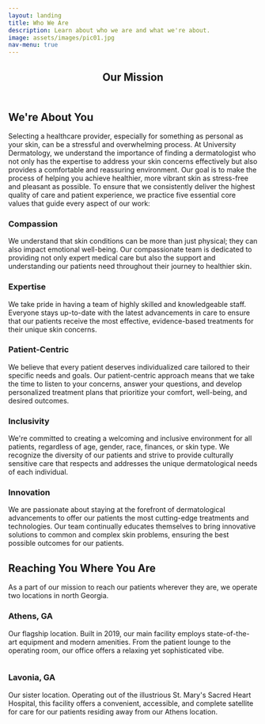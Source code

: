 ```yaml
---
layout: landing
title: Who We Are
description: Learn about who we are and what we're about.
image: assets/images/pic01.jpg
nav-menu: true
---
```


<!-- Main -->
<div id="main" class="alt">

<!-- One -->
<section id="one">
	<div class="inner">
		<header class="major">
			<h1>Our Mission</h1>
		</header>

<!-- Content -->
<h2 id="content">We're About You</h2>
<p>Selecting a healthcare provider, especially for something as personal as your skin, can be a stressful and overwhelming process. At University Dermatology, we understand the importance of finding a dermatologist who not only has the expertise to address your skin concerns effectively but also provides a comfortable and reassuring environment. Our goal is to make the process of helping you achieve healthier, more vibrant skin as stress-free and pleasant as possible. To ensure that we consistently deliver the highest quality of care and patient experience, we practice five essential core values that guide every aspect of our work: </p>
<div class="row">
<div class="6u 12u$(small)">
    <h3>Compassion</h3>
    <p>We understand that skin conditions can be more than just physical; they can also impact emotional well-being. Our compassionate team is dedicated to providing not only expert medical care but also the support and understanding our patients need throughout their journey to healthier skin.</p>
</div>
<div class="6u$ 12u$(small)">
    <h3>Expertise</h3>
    <p>We take pride in having a team of highly skilled and knowledgeable staff. Everyone stays up-to-date with the latest advancements in care to ensure that our patients receive the most effective, evidence-based treatments for their unique skin concerns.</p>
</div>
<!-- Break -->
<div class="4u 12u$(medium)">
    <h3>Patient-Centric</h3>
    <p>We believe that every patient deserves individualized care tailored to their specific needs and goals. Our patient-centric approach means that we take the time to listen to your concerns, answer your questions, and develop personalized treatment plans that prioritize your comfort, well-being, and desired outcomes.</p>
</div>
<div class="4u 12u$(medium)">
    <h3>Inclusivity</h3>
    <p>We're committed to creating a welcoming and inclusive environment for all patients, regardless of age, gender, race, finances, or skin type. We recognize the diversity of our patients and strive to provide culturally sensitive care that respects and addresses the unique dermatological needs of each individual.</p>
</div>
<div class="4u$ 12u$(medium)">
    <h3>Innovation</h3>
    <p>We are passionate about staying at the forefront of dermatological advancements to offer our patients the most cutting-edge treatments and technologies. Our team continually educates themselves to bring innovative solutions to common and complex skin problems, ensuring the best possible outcomes for our patients.</p>
</div>
</div>





<!-- Text stuff -->
<h2 id="content">Reaching You Where You Are</h2>
<p>As a part of our mission to reach our patients wherever they are, we operate two locations in north Georgia.</p>
<div class="row">
<div class="6u 12u$(small)">
    <h3>Athens, GA</h3>
    <p>Our flagship location. Built in 2019, our main facility employs state-of-the-art equipment and modern amenities. From the patient lounge to the operating room, our office offers a relaxing yet sophisticated vibe.</p>
    <span class="image fit"><img src="{% link assets/images/pic03.jpg %}" alt="" /></span>
</div>
<div class="6u$ 12u$(small)">
    <h3>Lavonia, GA</h3>
    <p>Our sister location. Operating out of the illustrious St. Mary's Sacred Heart Hospital, this facility offers a convenient, accessible, and complete satellite for care for our patients residing away from our Athens location.</p>
    <span class="image fit"><img src="{% link assets/images/pic15.jpg %}" alt="" /></span>
</div>



<!-- Quote (commented out for now) -->
<!-- <h3>A word from Dr. Retterbush</h3> -->
<!-- <blockquote>This is a placeholder for an actual quote or piece of writing from Patrick.</blockquote> -->


</div>


</div>
</section>

</div>
